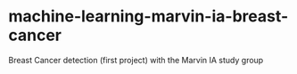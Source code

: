 # machine-learning-marvin-ia-breast-cancer
Breast Cancer detection (first project) with the Marvin IA study group
